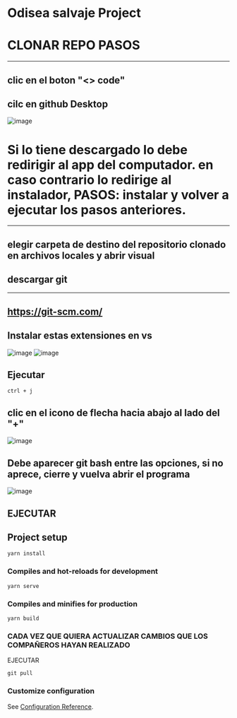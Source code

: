 # Odisea salvaje Project

# CLONAR REPO PASOS
---
clic en el boton "<> code"
---

## cilc en github Desktop
![image](https://github.com/juanp-suarezr/odisea-salvaje/assets/86664381/53f55682-54e2-451b-b8fe-bca86fdfce2e)

# Si lo tiene descargado lo debe redirigir al app del computador. en caso contrario lo redirige al instalador, PASOS: instalar y volver a ejecutar los pasos anteriores.

---
elegir carpeta de destino del repositorio clonado en archivos locales y abrir visual
---

## descargar git
---
https://git-scm.com/
---

## Instalar estas extensiones en vs
![image](https://github.com/juanp-suarezr/odisea-salvaje/assets/86664381/81e33e31-13bf-4366-9ba2-72d4ad3bdd3c)
![image](https://github.com/juanp-suarezr/odisea-salvaje/assets/86664381/c6fa1140-fb3a-43ac-9d7c-83b6ed5baccb)

## Ejecutar
```
ctrl + j
```

## clic en el icono de flecha hacia abajo al lado del "+"
![image](https://github.com/juanp-suarezr/odisea-salvaje/assets/86664381/cc3cb2c2-b9e9-48cc-b3c0-00fc5b2216dd)

## Debe aparecer git bash entre las opciones, si no aprece, cierre y vuelva abrir el programa
![image](https://github.com/juanp-suarezr/odisea-salvaje/assets/86664381/d0621340-052d-4784-883c-103ad7b381fb)


## EJECUTAR
## Project setup
```
yarn install
```

### Compiles and hot-reloads for development
```
yarn serve
```

### Compiles and minifies for production
```
yarn build
```

### CADA VEZ QUE QUIERA ACTUALIZAR CAMBIOS QUE LOS COMPAÑEROS HAYAN REALIZADO
EJECUTAR
```
git pull
```

### Customize configuration
See [Configuration Reference](https://cli.vuejs.org/config/).
